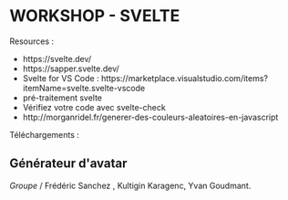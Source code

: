 # WORKSHOP - SVELTE 

Resources :
<ul>
  <li>https://svelte.dev/</li>
  <li>https://sapper.svelte.dev/</li>
  <li>Svelte for VS Code : https://marketplace.visualstudio.com/items?itemName=svelte.svelte-vscode</li>
  <li>pré-traitement svelte</li>
  <li>Vérifiez votre code avec svelte-check</li>
  <li>http://morganridel.fr/generer-des-couleurs-aleatoires-en-javascript</li>
</ul>

Téléchargements : 


## Générateur d'avatar

*Groupe* / Frédéric Sanchez , Kultigin Karagenc, Yvan Goudmant.

